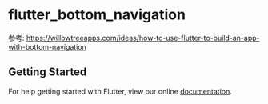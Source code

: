# flutter_bottom_navigation

参考: https://willowtreeapps.com/ideas/how-to-use-flutter-to-build-an-app-with-bottom-navigation

## Getting Started

For help getting started with Flutter, view our online
[documentation](https://flutter.io/).
